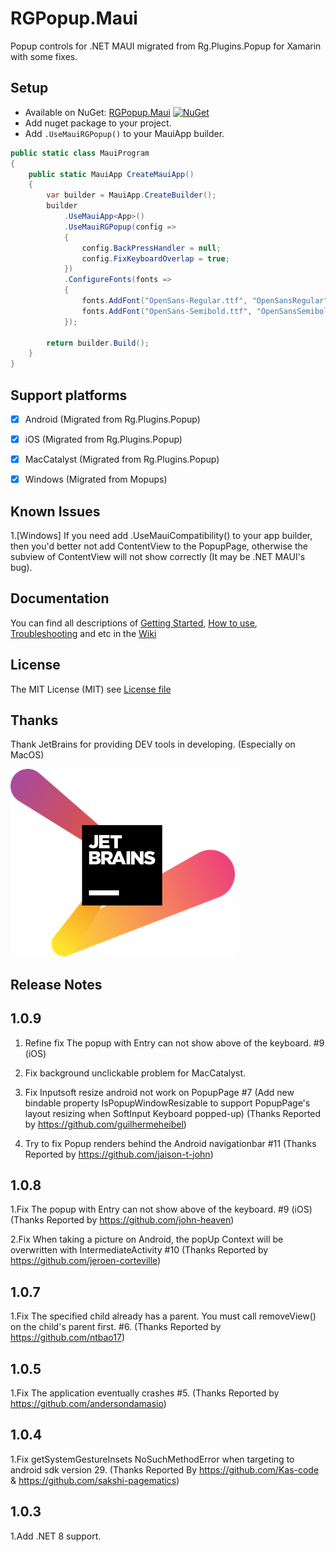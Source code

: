 # RGPopup.Maui

Popup controls for .NET MAUI migrated from Rg.Plugins.Popup for Xamarin with some fixes.


## Setup
* Available on NuGet: [RGPopup.Maui](http://www.nuget.org/packages/RGPopup.Maui) [![NuGet](https://img.shields.io/nuget/v/RGPopup.Maui.svg?label=NuGet)](https://www.nuget.org/packages/RGPopup.Maui)
* Add nuget package to your project.
* Add ```.UseMauiRGPopup()``` to your MauiApp builder.

```csharp
public static class MauiProgram
{
    public static MauiApp CreateMauiApp()
    {
        var builder = MauiApp.CreateBuilder();
        builder
            .UseMauiApp<App>()
            .UseMauiRGPopup(config =>
            {
                config.BackPressHandler = null;
                config.FixKeyboardOverlap = true;
            })
            .ConfigureFonts(fonts =>
            {
                fonts.AddFont("OpenSans-Regular.ttf", "OpenSansRegular");
                fonts.AddFont("OpenSans-Semibold.ttf", "OpenSansSemibold");
            });

        return builder.Build();
    }
}
```


## Support platforms

- [x] Android      (Migrated from Rg.Plugins.Popup)
- [x] iOS          (Migrated from Rg.Plugins.Popup)
- [x] MacCatalyst  (Migrated from Rg.Plugins.Popup)
- [x] Windows      (Migrated from Mopups)


## Known Issues

1.[Windows] If you need add .UseMauiCompatibility() to your app builder, then you'd better not add ContentView to the PopupPage, otherwise the subview of ContentView will not show correctly (It may be .NET MAUI's bug).


## Documentation

You can find all descriptions of 
[Getting Started](https://github.com/rotorgames/Rg.Plugins.Popup/wiki/Getting-started), 
[How to use](https://github.com/rotorgames/Rg.Plugins.Popup/wiki/PopupPage), 
[Troubleshooting](https://github.com/rotorgames/Rg.Plugins.Popup/wiki/Troubleshooting) and etc in the 
[Wiki](https://github.com/rotorgames/Rg.Plugins.Popup/wiki)


## License
The MIT License (MIT) see [License file](LICENSE)


## Thanks
Thank JetBrains for providing DEV tools in developing. (Especially on MacOS)

![avatar](RGPopup.Samples/Resources/Images/jetbrains_logo.png)


## Release Notes

## 1.0.9

1. Refine fix The popup with Entry can not show above of the keyboard. #9 (iOS)

2. Fix background unclickable problem for MacCatalyst.

3. Fix Inputsoft resize android not work on PopupPage #7 (Add new bindable property IsPopupWindowResizable to support PopupPage's layout resizing when SoftInput Keyboard popped-up) (Thanks Reported by https://github.com/guilhermeheibel)

4. Try to fix Popup renders behind the Android navigationbar #11 (Thanks Reported by https://github.com/jaison-t-john)

## 1.0.8

1.Fix The popup with Entry can not show above of the keyboard. #9 (iOS) (Thanks Reported by https://github.com/john-heaven)

2.Fix When taking a picture on Android, the popUp Context will be overwritten with IntermediateActivity #10 (Thanks Reported by https://github.com/jeroen-corteville)

## 1.0.7

1.Fix The specified child already has a parent. You must call removeView() on the child's parent first. #6. (Thanks Reported by https://github.com/ntbao17)

## 1.0.5

1.Fix The application eventually crashes #5. (Thanks Reported by https://github.com/andersondamasio)

## 1.0.4

1.Fix getSystemGestureInsets NoSuchMethodError when targeting to android sdk version 29. (Thanks Reported By https://github.com/Kas-code & https://github.com/sakshi-pagematics)

## 1.0.3

1.Add .NET 8 support.
